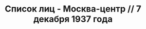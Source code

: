 ---
title: Список лиц - Москва-центр // 7 декабря 1937 года
description: РГАСПИ, ф.17, оп.171, дело 413, лист 249
images:
- /disk/pictures/v05/17-171-413-249.jpg
- /disk/pictures/v05/17-171-413-250.jpg
- /disk/pictures/v05/17-171-413-251.jpg
- /disk/pictures/v05/17-171-413-252.jpg
- /disk/pictures/v05/17-171-413-253.jpg
- /disk/pictures/v05/17-171-413-254.jpg
---